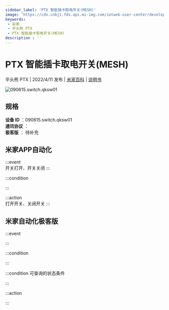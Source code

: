 ```yaml
---
sidebar_label: 'PTX 智能插卡取电开关(MESH)'
image: 'https://cdn.cnbj1.fds.api.mi-img.com/iotweb-user-center/developer_1679071858008FM7e93MB.png?GalaxyAccessKeyId=AKVGLQWBOVIRQ3XLEW&Expires=9223372036854775807&Signature=jyPpsnZuDusi0SycpjJ0ZKltb40='
keywords: 
 - 米家
 - 平头熊 PTX
 - PTX 智能插卡取电开关(MESH)
description : ''
---
```

# PTX 智能插卡取电开关(MESH)

平头熊 PTX | 2022/4/11 发布 | [米家百科](https://home.mi.com/webapp/content/baike/product/index.html?model=090615.switch.qksw01) | [说明书](https://home.mi.com/views/introduction.html?model=090615.switch.qksw01&region=cn)

![090615.switch.qksw01](https://cdn.cnbj1.fds.api.mi-img.com/iotweb-user-center/developer_1679071858008FM7e93MB.png?GalaxyAccessKeyId=AKVGLQWBOVIRQ3XLEW&Expires=9223372036854775807&Signature=jyPpsnZuDusi0SycpjJ0ZKltb40=)

## 规格  
> 
**设备 ID** ：090615.switch.qksw01  
**通讯协议** ：  
**极客版**  ： 待补充 


## 米家APP自动化  

:::event  
开关打开、开关关闭
:::

:::condition  

:::

:::action   
打开开关、关闭开关
:::

## 米家自动化极客版  

:::event  

:::

:::condition  

:::

:::condition 可查询的状态条件  

:::

:::action  

:::

        
